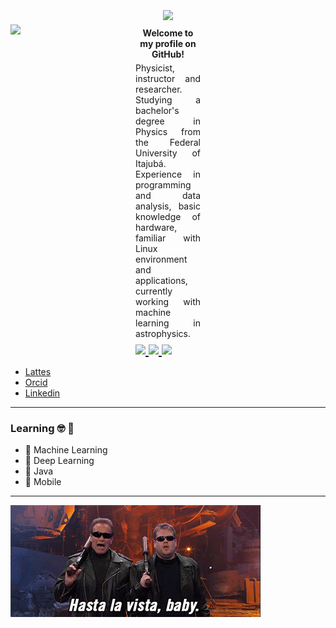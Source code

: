 <h1 style="text-align: center;;margin: 0 0px 0px 0;"><img width= 200px src="https://img.shields.io/badge/HELLO-WORLD!-000000"></h1> 

<p style="width: 150px;float: left;margin: 0 5px 20px 0;align:center" >
    <img width = 150 src="https://instagram.fppy6-1.fna.fbcdn.net/v/t51.2885-15/e35/46927041_1877630292333502_7920710926015922074_n.jpg?_nc_ht=instagram.fppy6-1.fna.fbcdn.net&_nc_cat=110&_nc_ohc=EwbDZdSsJ5EAX-UUIVt&tp=1&oh=c921739f0569dea5dfd898d5a02103eb&oe=6052B2A5">
</p>

<p style="text-align: center;margin: 5px 200px 5px 200px;"><strong>Welcome to my profile on GitHub!</strong></p>
<p style="text-align: justify;margin: 0 200px 0 200px;">
    Physicist, instructor and researcher. Studying a bachelor's degree in Physics from the Federal University of Itajubá. Experience in programming and data analysis, basic knowledge of hardware, familiar with Linux environment and applications, currently working with machine learning in astrophysics.
</p>

<h2 style="text-align: justify;margin: 5px 200px 0 200px;float: center;display:block-inline">
    <a href="mailto:rafaelrangel456@unifei.edu.br? subject=MessageTitle&amp; body=Message Content">
        <img src="https://img.shields.io/static/v1?label=Gmail&message=rafaelrangel456@unifei.edu.br&color=C0C0C0&style=flat&logo=Gmail">
    </a>
    <a href="https://www.facebook.com/rafael.rangel.3388/">
        <img src="https://img.shields.io/static/v1?label=Facebook&message=RAFAEL%20RANGEL&color=4267B2&style=flat&logo=Facebook">
    </a>
    <a href="https://www.linkedin.com/in/rafael-rangel-841b2747/">
        <img src="https://img.shields.io/static/v1?label=LinkedIn&message=Rafael%20Rangel&color=0077B5&style=flat&logo=LinkedIn">
  </a>
</h2>

* [Lattes](lattes.cnpq.br/6418556118997529)
* [Orcid](orcid.org/0000-0002-4367-1416)
* [Linkedin](https://www.linkedin.com/in/rafael-rangel-841b2747)

___

### Learning :nerd_face: :brain:

* 🔭 Machine Learning 
* 🤖 Deep Learning 
* 👾 Java
* 📱 Mobile

___


![image](hasta.gif)

<!--
**Rajora0/rajora0** is a ✨ _special_ ✨ repository because its `README.md` (this file) appears on your GitHub profile.

Here are some ideas to get you started:

- 🔭 I’m currently working on ...
- 🌱 I’m currently learning ...
- 👯 I’m looking to collaborate on ...
- 🤔 I’m looking for help with ...
- 💬 Ask me about ...
- 📫 How to reach me: ...
- 😄 Pronouns: ...
- ⚡ Fun fact: ...
-->
